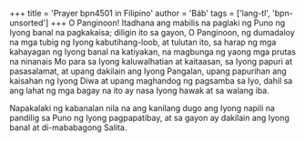 +++
title = 'Prayer bpn4501 in Filipino'
author = 'Báb'
tags = ['lang-tl', 'bpn-unsorted']
+++
O Panginoon! Itadhana ang mabilis na paglaki ng Puno ng Iyong banal na pagkakaisa; diligin ito sa gayon, O Panginoon, ng dumadaloy na mga tubig ng Iyong kabutihang-loob, at tulutan ito, sa harap ng mga kahayagan ng Iyong banal na katiyakan, na magbunga ng yaong mga prutas na ninanais Mo para sa Iyong kaluwalhatian at kaitaasan, sa Iyong papuri at pasasalamat, at upang dakilain ang Iyong Pangalan, upang papurihan ang kaisahan ng Iyong Diwa at upang maghandog ng pagsamba sa Iyo, dahil sa ang lahat ng mga bagay na ito ay nasa Iyong hawak at sa walang iba.

Napakalaki ng kabanalan nila na ang kanilang dugo ang Iyong napili na pandilig sa Puno ng Iyong pagpapatibay, at sa gayon ay dakilain ang Iyong banal at di-mababagong Salita.
